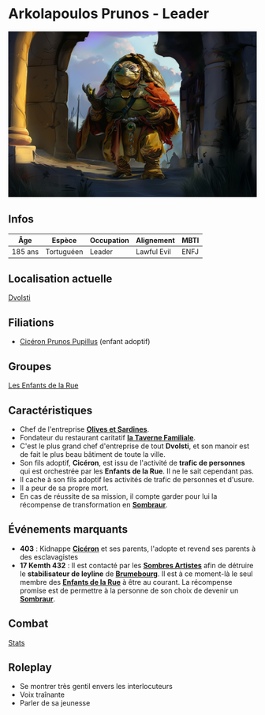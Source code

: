 # Arkolapoulos Prunos - Leader
![Arkolapoulos Prunos](../../../_images/Arkolapoulos.png)

## Infos 
| Âge | Espèce | Occupation | Alignement | MBTI |
| --- | ------ | ---------- | ---------- | ---- |
| 185 ans | Tortuguéen | Leader | Lawful Evil | ENFJ |

## Localisation actuelle
[Dvolsti](../../VILLES/Dvolsti.md)

## Filiations
* [Cicéron Prunos Pupillus](./Cicéron_Prunos_Pupillus.md) (enfant adoptif)

## Groupes 
[Les Enfants de la Rue](./_Organisation.md)

## Caractéristiques
* Chef de l'entreprise [**Olives et Sardines**](../../VILLES/Dvolsti.md#olives-et-sardines).
* Fondateur du restaurant caritatif [**la Taverne Familiale**](../../VILLES/Dvolsti.md#la-taverne-familiale).
* C'est le plus grand chef d'entreprise de tout **Dvolsti**, et son manoir est de fait le plus beau bâtiment de toute la ville.
* Son fils adoptif, **Cicéron**,  est issu de l'activité de **trafic de personnes** qui est orchestrée par les **Enfants de la Rue**. Il ne le sait cependant pas.
* Il cache à son fils adoptif les activités de trafic de personnes et d'usure.
* Il a peur de sa propre mort. 
* En cas de réussite de sa mission, il compte garder pour lui la récompense de transformation en [**Sombraur**](../../ESPECES/Especes_Magiques.md#sombraur).

## Événements marquants
* **403** : Kidnappe [**Cicéron**](./Cicéron_Prunos_Pupillus.md) et ses parents, l'adopte et revend ses parents à des esclavagistes
* **17 Kemth 432** : Il est contacté par les [**Sombres Artistes**](../../VILLES/Rovtal.md#les-sombres-artistes) afin de détruire le **stabilisateur de leyline** de [**Brumebourg**](../../VILLES/Brumebourg.md). Il est à ce moment-là le seul membre des [**Enfants de la Rue**](../../VILLES/Dvolsti.md#les-enfants-de-la-rue) à être au courant. La récompense promise est de permettre à la personne de son choix de devenir un [**Sombraur**](../../ESPECES/Especes_Magiques.md#sombraur).

## Combat
[Stats](../../../STAT_BLOCKS/PERSONNAGES/ArkolapoulosPrunos.md)

## Roleplay
* Se montrer très gentil envers les interlocuteurs
* Voix traînante
* Parler de sa jeunesse
